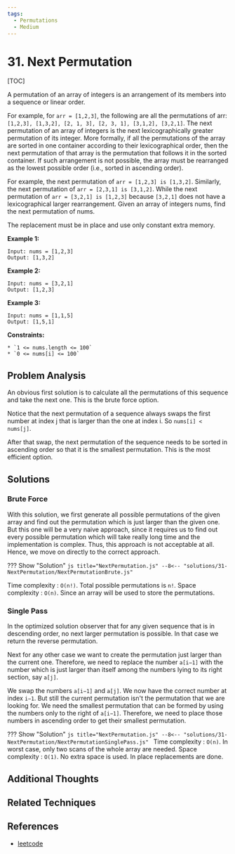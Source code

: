 ```yaml
---
tags:
  - Permutations
  - Medium
---
```


# 31. Next Permutation

[TOC]

A permutation of an array of integers is an arrangement of its members into a sequence or linear order.

For example, for `arr = [1,2,3]`, the following are all the permutations of arr: `[1,2,3], [1,3,2], [2, 1, 3], [2, 3, 1], [3,1,2], [3,2,1]`.
The next permutation of an array of integers is the next lexicographically greater permutation of its integer. More formally, if all the permutations of the array are sorted in one container according to their lexicographical order, then the next permutation of that array is the permutation that follows it in the sorted container. If such arrangement is not possible, the array must be rearranged as the lowest possible order (i.e., sorted in ascending order).

For example, the next permutation of `arr = [1,2,3] is [1,3,2]`.
Similarly, the next permutation of `arr = [2,3,1] is [3,1,2]`.
While the next permutation of `arr = [3,2,1] is [1,2,3]` because `[3,2,1]` does not have a lexicographical larger rearrangement.
Given an array of integers nums, find the next permutation of nums.

The replacement must be in place and use only constant extra memory.

**Example 1:**

```
Input: nums = [1,2,3]
Output: [1,3,2]
```

**Example 2:**

```
Input: nums = [3,2,1]
Output: [1,2,3]
```

**Example 3:**

```
Input: nums = [1,1,5]
Output: [1,5,1]
```

**Constraints:**

```
* `1 <= nums.length <= 100`
* `0 <= nums[i] <= 100`
```

## Problem Analysis

An obvious first solution is to calculate all the permutations of this sequence and take the next one. This is the brute force option.

Notice that the next permutation of a sequence always swaps the first number at index j that is larger than the one at index i. So `nums[i] < nums[j]`.

After that swap, the next permutation of the sequence needs to be sorted in ascending order so that it is the smallest permutation. This is the most efficient option.

## Solutions

### Brute Force

With this solution, we first generate all possible permutations of the given array and find out the permutation which is just larger than the given one. But this one will be a very naive approach, since it requires us to find out every possible permutation which will take really long time and the implementation is complex. Thus, this approach is not acceptable at all. Hence, we move on directly to the correct approach.

??? Show "Solution"
`js title="NextPermutation.js"
    --8<-- "solutions/31-NextPermutation/NextPermutationBrute.js"
    `

Time complexity : `O(n!)`. Total possible permutations is `n!`.
Space complexity : `O(n)`. Since an array will be used to store the permutations.

### Single Pass

In the optimized solution observer that for any given sequence that is in descending order, no next larger permutation is possible. In that case we return the reverse permutation.

Next for any other case we want to create the permutation just larger than the current one. Therefore, we need to replace the number `a[i−1]` with the number which is just larger than itself among the numbers lying to its right section, say `a[j]`.

We swap the numbers `a[i−1]` and `a[j]`. We now have the correct number at index `i−1`. But still the current permutation isn't the permutation that we are looking for. We need the smallest permutation that can be formed by using the numbers only to the right of `a[i−1]`. Therefore, we need to place those numbers in ascending order to get their smallest permutation.

??? Show "Solution"
`js title="NextPermutation.js"
    --8<-- "solutions/31-NextPermutation/NextPermutationSinglePass.js"
    `
Time complexity : `O(n)`. In worst case, only two scans of the whole array are needed.
Space complexity : `O(1)`. No extra space is used. In place replacements are done.

## Additional Thoughts

## Related Techniques

## References

- [leetcode](https://leetcode.com/problems/next-permutation)
